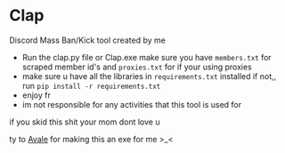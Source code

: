 # Clap
Discord Mass Ban/Kick tool created by me

- Run the clap.py file or Clap.exe make sure you have `members.txt` for scraped member id's and `proxies.txt` for if your using proxies
- make sure u have all the libraries in `requirements.txt` installed if not,, run `pip install -r requirements.txt`
- enjoy fr
- im not responsible for any activities that this tool is used for

if you skid this shit your mom dont love u

ty to [Avale](https://github.com/fedintel) for making this an exe for me >_<

